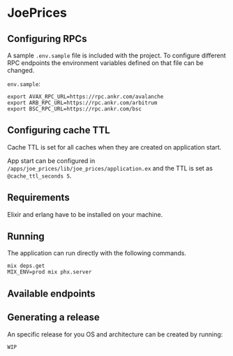 # JoePrices

## Configuring RPCs

A sample `.env.sample` file is included with the project. To configure different RPC endpoints the environment variables defined on that file can be changed.

`env.sample`:
```
export AVAX_RPC_URL=https://rpc.ankr.com/avalanche
export ARB_RPC_URL=https://rpc.ankr.com/arbitrum
export BSC_RPC_URL=https://rpc.ankr.com/bsc
```

## Configuring cache TTL

Cache TTL is set for all caches when they are created on application start. 

App start can be configured in `/apps/joe_prices/lib/joe_prices/application.ex` and the TTL is set as `@cache_ttl_seconds 5`.

## Requirements

Elixir and erlang have to be installed on your machine.

## Running

The application can run directly with the following commands.

```
mix deps.get
MIX_ENV=prod mix phx.server
```

## Available endpoints

## Generating a release

An specific release for you OS and architecture can be created by running:

```
WIP
```
